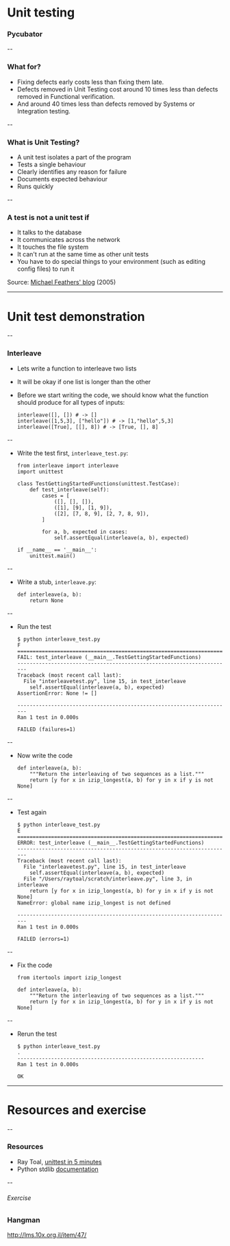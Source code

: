 # Unit testing
### Pycubator

--
### What for?

-   Fixing defects early costs less than fixing them late.
-   Defects removed in Unit Testing cost around 10 times less than defects removed in Functional
    verification.
-   And around 40 times less than defects removed by Systems or Integration testing.

--

### What is Unit Testing?


-   A unit test isolates a part of the program
-   Tests a single behaviour
-   Clearly identifies any reason for failure
-   Documents expected behaviour
-   Runs quickly

--

### A test is not a unit test if

*   It talks to the database
*   It communicates across the network
*   It touches the file system
*   It can't run at the same time as other unit tests
*   You have to do special things to your environment (such as editing config files) to run it

Source: [Michael Feathers' blog](http://www.artima.com/weblogs/viewpost.jsp?thread=126923) (2005)

---

# Unit test demonstration

--

### Interleave

-   Lets write a function to interleave two lists
-   It will be okay if one list is longer than the other
-   Before we start writing the code, we should know what the function should produce for all types
    of inputs:

        interleave([], []) # -> []
        interleave([1,5,3], ["hello"]) # -> [1,"hello",5,3]
        interleave([True], [[], 8]) # -> [True, [], 8]

--

-   Write the test first, `interleave_test.py`:

        from interleave import interleave
        import unittest

        class TestGettingStartedFunctions(unittest.TestCase):
            def test_interleave(self):
                cases = [
                    ([], [], []),
                    ([1], [9], [1, 9]),
                    ([2], [7, 8, 9], [2, 7, 8, 9]),
                ]

                for a, b, expected in cases:
                    self.assertEqual(interleave(a, b), expected)

        if __name__ == '__main__':
            unittest.main()


--

-   Write a stub, `interleave.py`:

        def interleave(a, b):
            return None

--

-   Run the test

        $ python interleave_test.py
        F
        ======================================================================
        FAIL: test_interleave (__main__.TestGettingStartedFunctions)
        ----------------------------------------------------------------------
        Traceback (most recent call last):
          File "interleavetest.py", line 15, in test_interleave
            self.assertEqual(interleave(a, b), expected)
        AssertionError: None != []

        ----------------------------------------------------------------------
        Ran 1 test in 0.000s

        FAILED (failures=1)

--

-   Now write the code

        def interleave(a, b):
            """Return the interleaving of two sequences as a list."""
            return [y for x in izip_longest(a, b) for y in x if y is not None]

--

-   Test again

        $ python interleave_test.py
        E
        ======================================================================
        ERROR: test_interleave (__main__.TestGettingStartedFunctions)
        ----------------------------------------------------------------------
        Traceback (most recent call last):
          File "interleavetest.py", line 15, in test_interleave
            self.assertEqual(interleave(a, b), expected)
          File "/Users/raytoal/scratch/interleave.py", line 3, in interleave
            return [y for x in izip_longest(a, b) for y in x if y is not None]
        NameError: global name izip_longest is not defined

        ----------------------------------------------------------------------
        Ran 1 test in 0.000s

        FAILED (errors=1)
--

-   Fix the code

        from itertools import izip_longest

        def interleave(a, b):
            """Return the interleaving of two sequences as a list."""
            return [y for x in izip_longest(a, b) for y in x if y is not None]

--

-   Rerun the test

        $ python interleave_test.py
        .
        -------------------------------------------------------------
        Ran 1 test in 0.000s

        OK

---
# Resources and exercise

--
### Resources
-   Ray Toal, [unittest in 5 minutes](http://www.slideshare.net/raytoal/unittest-in-5-minutes)
-   Python stdlib [documentation](https://docs.python.org/3/library/unittest.html#module-unittest)


--
###### Exercise
### Hangman

http://lms.10x.org.il/item/47/
